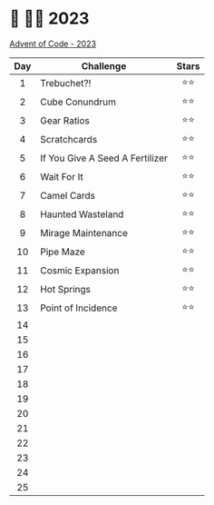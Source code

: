 # 🎄 👨‍💻 2023

[Advent of Code - 2023](https://adventofcode.com/2023)

| Day | Challenge                       | Stars  |
| :-: | ------------------------------- | :----: |
|  1  | Trebuchet?!                     | ⭐️⭐️ |
|  2  | Cube Conundrum                  | ⭐️⭐️ |
|  3  | Gear Ratios                     | ⭐️⭐️ |
|  4  | Scratchcards                    | ⭐️⭐️ |
|  5  | If You Give A Seed A Fertilizer | ⭐️⭐️ |
|  6  | Wait For It                     | ⭐️⭐️ |
|  7  | Camel Cards                     | ⭐️⭐️ |
|  8  | Haunted Wasteland               | ⭐️⭐️ |
|  9  | Mirage Maintenance              | ⭐️⭐️ |
| 10  | Pipe Maze                       | ⭐️⭐️ |
| 11  | Cosmic Expansion                | ⭐️⭐️ |
| 12  | Hot Springs                     | ⭐️⭐️ |
| 13  | Point of Incidence              | ⭐️⭐️ |
| 14  |                                 |        |
| 15  |                                 |        |
| 16  |                                 |        |
| 17  |                                 |        |
| 18  |                                 |        |
| 19  |                                 |        |
| 20  |                                 |        |
| 21  |                                 |        |
| 22  |                                 |        |
| 23  |                                 |        |
| 24  |                                 |        |
| 25  |                                 |        |
